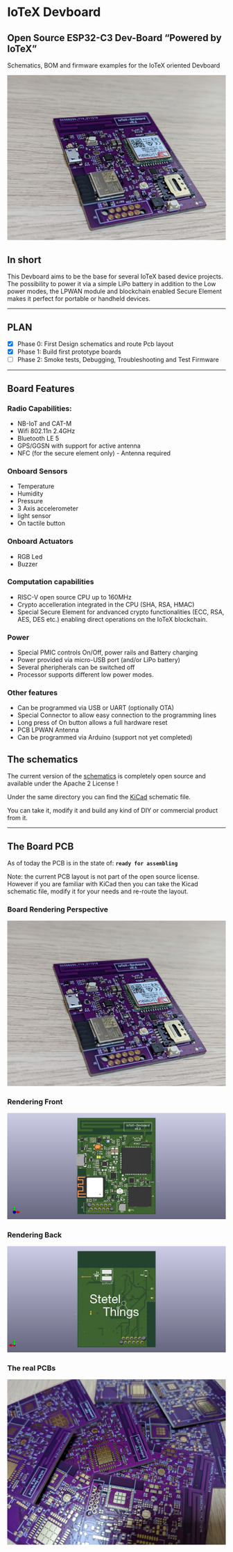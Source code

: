 # IoTeX Devboard 

## Open Source ESP32-C3 Dev-Board “Powered by IoTeX”

Schematics, BOM and firmware examples for the IoTeX oriented Devboard


![Perspective](resources/IoTeX-Devboard-0.jpg)


## In short

This Devboard aims to be the base for several IoTeX based device projects. 
The possibility to power it via a simple LiPo battery in addition to the Low power modes, the LPWAN module and blockchain enabled Secure Element makes it perfect for portable or handheld devices.

---

## PLAN
- [x] Phase 0: First Design schematics and route Pcb layout
- [x] Phase 1: Build first prototype boards
- [ ] Phase 2: Smoke tests, Debugging, Troubleshooting and Test Firmware

---

## Board Features

### Radio Capabilities:
- NB-IoT and CAT-M
- Wifi 802.11n 2.4GHz
- Bluetooth LE 5
- GPS/GGSN with support for active antenna
- NFC (for the secure element only) - Antenna required

### Onboard Sensors
- Temperature
- Humidity 
- Pressure
- 3 Axis accelerometer
- light sensor
- On tactile button

### Onboard Actuators
- RGB Led
- Buzzer

### Computation capabilities
- RISC-V open source CPU up to 160MHz
- Crypto accelleration integrated in the CPU (SHA, RSA, HMAC)
- Special Secure Element for andvanced crypto functionalities (ECC, RSA, AES, DES etc.) enabling direct operations on the IoTeX blockchain.

### Power
- Special PMIC controls On/Off, power rails and Battery charging
- Power provided via micro-USB port (and/or LiPo battery)
- Several pheripherals can be switched off
- Processor supports different low power modes. 

### Other features
- Can be programmed via USB or UART (optionally OTA)
- Special Connector to allow easy connection to the programming lines
- Long press of On button allows a full hardware reset
- PCB LPWAN Antenna
- Can be programmed via Arduino (support not yet completed)


## The schematics
The current version of the [schematics](schematic/IoTex-Devboard.pdf) is completely open source and available under the Apache 2 License !

Under the same directory you can find the [KiCad](https://www.kicad.org/) schematic file.

You can take it, modify it and build any kind of DIY or commercial product from it.

---

## The Board PCB 

As of today the PCB is in the state of: **`ready for assembling`**

Note: the current PCB layout is not part of the open source license. However if you are familiar with KiCad then you can take the Kicad schematic file, modify it for your needs and re-route the layout.

### Board Rendering Perspective 
![Perspective](resources/IoTeX-Devboard-0.jpg)

### Rendering Front
![Front rendering](resources/IoTeX-Devboard_Front.png)

### Rendering Back
![Back rendering](resources/IoTeX-Devboard_Back.png)

### The real PCBs
![Back rendering](resources/IoTex-Pcbs.jpeg)


